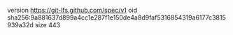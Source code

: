 version https://git-lfs.github.com/spec/v1
oid sha256:9a881637d899a4cc1e287f1e150de4a8d9faf5316854319a6177c3815939a32d
size 443
